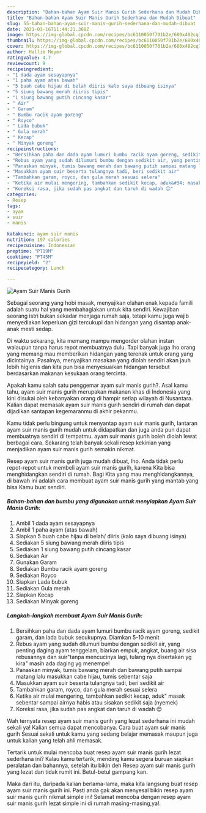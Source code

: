 ```yaml
---
description: "Bahan-bahan Ayam Suir Manis Gurih Sederhana dan Mudah Dibuat"
title: "Bahan-bahan Ayam Suir Manis Gurih Sederhana dan Mudah Dibuat"
slug: 55-bahan-bahan-ayam-suir-manis-gurih-sederhana-dan-mudah-dibuat
date: 2021-03-16T11:44:21.308Z
image: https://img-global.cpcdn.com/recipes/bc6110050f701b2e/680x482cq70/ayam-suir-manis-gurih-foto-resep-utama.jpg
thumbnail: https://img-global.cpcdn.com/recipes/bc6110050f701b2e/680x482cq70/ayam-suir-manis-gurih-foto-resep-utama.jpg
cover: https://img-global.cpcdn.com/recipes/bc6110050f701b2e/680x482cq70/ayam-suir-manis-gurih-foto-resep-utama.jpg
author: Hallie Meyer
ratingvalue: 4.7
reviewcount: 9
recipeingredient:
- "1 dada ayam sesayapnya"
- "1 paha ayam atas bawah"
- "5 buah cabe hijau di belah diiris kalo saya dibuang isinya"
- "5 siung bawang merah diiris tipis"
- "1 siung bawang putih cincang kasar"
- " Air"
- " Garam"
- " Bumbu racik ayam goreng"
- " Royco"
- " Lada bubuk"
- " Gula merah"
- " Kecap"
- " Minyak goreng"
recipeinstructions:
- "Bersihkan paha dan dada ayam lumuri bumbu racik ayam goreng, sedikit garam, dan lada bubuk secukupnya. Diamkan 5-10 menit"
- "Rebus ayam yang sudah dilumuri bumbu dengan sedikit air, yang penting daging ayam tenggelam, biarkan empuk, angkat, buang air sisa rebusannya dan suir&#34;tanpa mencucinya lagi, tulang nya disertakan yg kira&#34; masih ada daging yg menempel"
- "Panaskan minyak, tumis bawang merah dan bawang putih sampai matang lalu masukkan cabe hijau, tumis sebentar saja"
- "Masukkan ayam suir beserta tulangnya tadi, beri sedikit air"
- "Tambahkan garam, royco, dan gula merah sesuai selera"
- "Ketika air mulai mengering, tambahkan sedikit kecap, aduk&#34; masak sebentar sampai airnya habis atau sisakan sedikit saja (nyemek)"
- "Koreksi rasa, jika sudah pas angkat dan taruh di wadah 😊"
categories:
- Resep
tags:
- ayam
- suir
- manis

katakunci: ayam suir manis 
nutrition: 197 calories
recipecuisine: Indonesian
preptime: "PT19M"
cooktime: "PT45M"
recipeyield: "2"
recipecategory: Lunch

---
```



![Ayam Suir Manis Gurih](https://img-global.cpcdn.com/recipes/bc6110050f701b2e/680x482cq70/ayam-suir-manis-gurih-foto-resep-utama.jpg)

Sebagai seorang yang hobi masak, menyajikan olahan enak kepada famili adalah suatu hal yang membahagiakan untuk kita sendiri. Kewajiban seorang istri bukan sekadar menjaga rumah saja, tetapi kamu juga wajib menyediakan keperluan gizi tercukupi dan hidangan yang disantap anak-anak mesti sedap.

Di waktu  sekarang, kita memang mampu mengorder olahan instan walaupun tanpa harus repot membuatnya dulu. Tapi banyak juga lho orang yang memang mau memberikan hidangan yang terenak untuk orang yang dicintainya. Pasalnya, menyajikan masakan yang diolah sendiri akan jauh lebih higienis dan kita pun bisa menyesuaikan hidangan tersebut berdasarkan makanan kesukaan orang tercinta. 



Apakah kamu salah satu penggemar ayam suir manis gurih?. Asal kamu tahu, ayam suir manis gurih merupakan makanan khas di Indonesia yang kini disukai oleh kebanyakan orang di hampir setiap wilayah di Nusantara. Kalian dapat memasak ayam suir manis gurih sendiri di rumah dan dapat dijadikan santapan kegemaranmu di akhir pekanmu.

Kamu tidak perlu bingung untuk menyantap ayam suir manis gurih, lantaran ayam suir manis gurih mudah untuk didapatkan dan juga anda pun dapat membuatnya sendiri di tempatmu. ayam suir manis gurih boleh diolah lewat berbagai cara. Sekarang telah banyak sekali resep kekinian yang menjadikan ayam suir manis gurih semakin nikmat.

Resep ayam suir manis gurih juga mudah dibuat, lho. Anda tidak perlu repot-repot untuk membeli ayam suir manis gurih, karena Kita bisa menghidangkan sendiri di rumah. Bagi Kita yang mau menghidangkannya, di bawah ini adalah cara membuat ayam suir manis gurih yang mantab yang bisa Kamu buat sendiri.

<!--inarticleads1-->

##### Bahan-bahan dan bumbu yang digunakan untuk menyiapkan Ayam Suir Manis Gurih:

1. Ambil 1 dada ayam sesayapnya
1. Ambil 1 paha ayam (atas bawah)
1. Siapkan 5 buah cabe hijau di belah/ diiris (kalo saya dibuang isinya)
1. Sediakan 5 siung bawang merah diiris tipis
1. Sediakan 1 siung bawang putih cincang kasar
1. Sediakan  Air
1. Gunakan  Garam
1. Sediakan  Bumbu racik ayam goreng
1. Sediakan  Royco
1. Siapkan  Lada bubuk
1. Sediakan  Gula merah
1. Siapkan  Kecap
1. Sediakan  Minyak goreng




<!--inarticleads2-->

##### Langkah-langkah membuat Ayam Suir Manis Gurih:

1. Bersihkan paha dan dada ayam lumuri bumbu racik ayam goreng, sedikit garam, dan lada bubuk secukupnya. Diamkan 5-10 menit
1. Rebus ayam yang sudah dilumuri bumbu dengan sedikit air, yang penting daging ayam tenggelam, biarkan empuk, angkat, buang air sisa rebusannya dan suir&#34;tanpa mencucinya lagi, tulang nya disertakan yg kira&#34; masih ada daging yg menempel
1. Panaskan minyak, tumis bawang merah dan bawang putih sampai matang lalu masukkan cabe hijau, tumis sebentar saja
1. Masukkan ayam suir beserta tulangnya tadi, beri sedikit air
1. Tambahkan garam, royco, dan gula merah sesuai selera
1. Ketika air mulai mengering, tambahkan sedikit kecap, aduk&#34; masak sebentar sampai airnya habis atau sisakan sedikit saja (nyemek)
1. Koreksi rasa, jika sudah pas angkat dan taruh di wadah 😊




Wah ternyata resep ayam suir manis gurih yang lezat sederhana ini mudah sekali ya! Kalian semua dapat mencobanya. Cara buat ayam suir manis gurih Sesuai sekali untuk kamu yang sedang belajar memasak maupun juga untuk kalian yang telah ahli memasak.

Tertarik untuk mulai mencoba buat resep ayam suir manis gurih lezat sederhana ini? Kalau kamu tertarik, mending kamu segera buruan siapkan peralatan dan bahannya, setelah itu bikin deh Resep ayam suir manis gurih yang lezat dan tidak rumit ini. Betul-betul gampang kan. 

Maka dari itu, daripada kalian berlama-lama, maka kita langsung buat resep ayam suir manis gurih ini. Pasti anda gak akan menyesal bikin resep ayam suir manis gurih nikmat simple ini! Selamat mencoba dengan resep ayam suir manis gurih lezat simple ini di rumah masing-masing,ya!.

